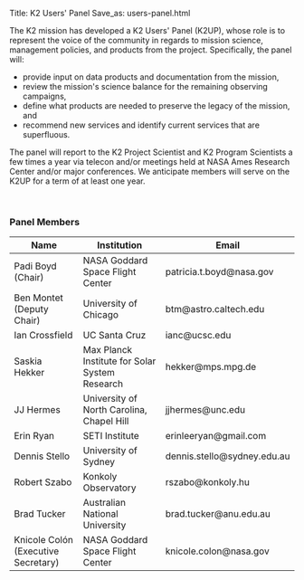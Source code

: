 Title: K2 Users' Panel
Save_as: users-panel.html

The K2 mission has developed a K2 Users' Panel (K2UP), whose role is to represent the voice of the community in regards to mission science, management policies, and products from the project. Specifically, the panel will:

* provide input on data products and documentation from the mission,
* review the mission's science balance for the remaining observing campaigns,
* define what products are needed to preserve the legacy of the
  mission, and
* recommend new services and identify current services that are superfluous.

The panel will report to the K2 Project Scientist and K2 Program Scientists a few times a year via telecon and/or meetings held at NASA Ames Research Center and/or major conferences. We anticipate members will serve on the K2UP for a term of at least one year.

</br>

<div class="panel panel-primary">
  <div class="panel-heading">
    <h3 class="panel-title">Panel Members</h3>
  </div>
  <div class="panel-body">

<table class="table table-striped table-hover">

  <thead>
    <tr>
    <th>Name </th>
	<th>Institution</th>
	<th>Email</th>
    </tr>
  </thead>
  
  <tdata>

  <tr>
 <td>
Padi Boyd (Chair)
</td>
  <td>
NASA Goddard Space Flight Center
</td>
<td>
patricia.t.boyd@nasa.gov
</td>
  </tr>

<tr>
<td>
Ben Montet (Deputy Chair)
</td>
<td>
University of Chicago
</td>
<td>
btm@astro.caltech.edu
</td>
 </tr>

<tr>
<td>
Ian Crossfield
</td>
<td>
UC Santa Cruz
</td>
<td>
ianc@ucsc.edu
</td>
  </tr>

<tr>
<td>
Saskia Hekker
</td>
<td>
Max Planck Institute for Solar System Research
</td>
<td>
hekker@mps.mpg.de
</td>
  </tr>

<tr>
<td>
JJ Hermes
</td>
<td>
University of North Carolina, Chapel Hill
</td>
<td>
jjhermes@unc.edu
</td>
  </tr>

<tr>
<td>
Erin Ryan
</td>
<td>
SETI Institute
</td>
<td>
erinleeryan@gmail.com
</td>
 </tr>

<tr>
<td>
Dennis Stello
</td>
<td>
University of Sydney
</td>
<td>
dennis.stello@sydney.edu.au
</td>
 </tr>

<tr>
<td>
Robert Szabo
</td>
<td>
Konkoly Observatory
</td>
<td>
rszabo@konkoly.hu
</td>
 </tr>

<tr>
<td>
Brad Tucker
</td>
<td>
Australian National University
</td>
<td>
brad.tucker@anu.edu.au
</td>
 </tr>

<tr>
<td>
Knicole Colón (Executive Secretary)
</td>
<td>
NASA Goddard Space Flight Center
</td>
<td>
knicole.colon@nasa.gov
</td>
 </tr>

</tdata>
</table>

  </div>
  </div>
